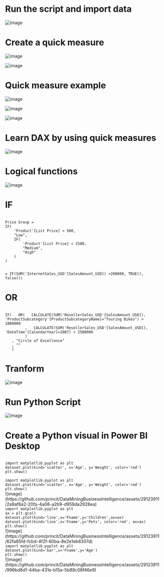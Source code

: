 # Run the script and import data

![image](https://github.com/princit/DataMiningBusinessIntelligence/assets/29123911/6ab98f33-6a08-40a4-b933-3aef76d03de2)

# Create a quick measure
![image](https://github.com/princit/DataMiningBusinessIntelligence/assets/29123911/431d0fc1-cacb-40db-af68-562c0c3579aa)


![image](https://github.com/princit/DataMiningBusinessIntelligence/assets/29123911/c6a1e182-f93c-40e3-ae92-a90a23d9410b)

# Quick measure example


![image](https://github.com/princit/DataMiningBusinessIntelligence/assets/29123911/368e029c-19f9-40f6-b19c-d05f3c3dac8a)


![image](https://github.com/princit/DataMiningBusinessIntelligence/assets/29123911/acd4d9b5-7f65-4d2b-9ec4-64935b04502d)

![image](https://github.com/princit/DataMiningBusinessIntelligence/assets/29123911/a1f62e0e-2d36-442c-997f-5f6f59dd5049)

# Learn DAX by using quick measures

![image](https://github.com/princit/DataMiningBusinessIntelligence/assets/29123911/8ec84f66-8f32-4387-8a8f-a8c1692595b5)

# Logical functions

![image](https://github.com/princit/DataMiningBusinessIntelligence/assets/29123911/8fc08a35-9ebb-42a3-b3cc-ec21c7a79b2c)
# IF
<code>
Price Group =
IF(
    'Product'[List Price] < 500,
    "Low",
    IF(
        'Product'[List Price] < 1500,
        "Medium",
        "High"
    )
)

</code>
<code>
= IF(SUM('InternetSales_USD'[SalesAmount_USD]) >200000, TRUE(), false())
</code>

# OR
<code>
IF(   OR(   CALCULATE(SUM('ResellerSales_USD'[SalesAmount_USD]), 'ProductSubcategory'[ProductSubcategoryName]="Touring Bikes") > 1000000  
         ,   CALCULATE(SUM('ResellerSales_USD'[SalesAmount_USD]), 'DateTime'[CalendarYear]=2007) > 2500000  
         )  
   , "Circle of Excellence"  
   , ""  
   )
</code>

# Tranform 
![image](https://github.com/princit/DataMiningBusinessIntelligence/assets/29123911/f6ab15c4-e6e9-4e59-b443-5aaf8900e525)

# Run Python Script 
![image](https://github.com/princit/DataMiningBusinessIntelligence/assets/29123911/fd6ee9dc-0f33-4a91-b2d1-724ac08af73a)
# Create a Python visual in Power BI Desktop
<code>
import matplotlib.pyplot as plt 
dataset.plot(kind='scatter', x='Age', y='Weight', color='red')
plt.show()
</code>

<code>
import matplotlib.pyplot as plt 
dataset.plot(kind='scatter', x='Age', y='Weight', color='red')
plt.show()
</code>
![image](https://github.com/princit/DataMiningBusinessIntelligence/assets/29123911/2a9af6a2-20fa-4a08-a2b9-d959da2928ea)

<code>
import matplotlib.pyplot as plt 
ax = plt.gca() 
dataset.plot(kind='line',x='Fname',y='Children',ax=ax) 
dataset.plot(kind='line',x='Fname',y='Pets', color='red', ax=ax) 
plt.show()
</code>
![image](https://github.com/princit/DataMiningBusinessIntelligence/assets/29123911/62fa85fd-fcbd-4f2f-80ba-8e2e1eb8307d)

<code>
import matplotlib.pyplot as plt 
dataset.plot(kind='bar',x='Fname',y='Age') 
plt.show()
</code>
![image](https://github.com/princit/DataMiningBusinessIntelligence/assets/29123911/996bd8d1-44ba-431e-b15a-5b88c08f46e9)
